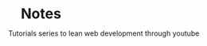 # Notes

 Tutorials series to lean web development through youtube

 <style>*{max-width: 90%; margin: auto;}</style>
